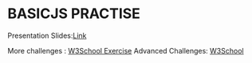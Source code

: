 # BASICJS PRACTISE

Presentation Slides:[Link](https://docs.google.com/presentation/d/1swff3snFkECsxhUgM5iY3ZEbuwjhgjbwL18ghTJoegI/edit#slide=id.g252f98ba533_0_58)

More challenges : [W3School Exercise](https://www.w3schools.com/js/exercise_js.asp?filename=exercise_js_variables1)
Advanced Challenges: [W3School](https://www.w3resource.com/javascript-exercises/)
